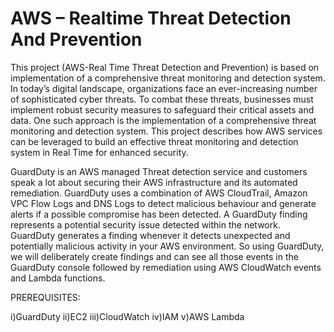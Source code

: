 # AWS – Realtime Threat Detection And Prevention
This project (AWS-Real Time Threat Detection and Prevention) is based on implementation of a comprehensive threat monitoring and detection system. In today’s digital landscape, organizations face an ever-increasing number of sophisticated cyber threats. To combat these threats, businesses must implement robust security measures to safeguard their critical assets and data. One such approach is the implementation of a comprehensive threat monitoring and detection system. This project describes how AWS services can be leveraged to build an effective threat monitoring and detection system in Real Time for enhanced security.

GuardDuty is an AWS managed Threat detection service and customers speak a lot about securing their AWS infrastructure and its automated remediation. GuardDuty uses a combination of AWS CloudTrail, Amazon VPC Flow Logs and DNS Logs to detect malicious behaviour and generate alerts if a possible compromise has been detected. A GuardDuty finding represents a potential security issue detected within the network. GuardDuty generates a finding whenever it detects unexpected and potentially malicious activity in your AWS environment. So using GuardDuty, we will deliberately create findings and can see all those events in the GuardDuty console followed by remediation using AWS CloudWatch events and Lambda functions.

PREREQUISITES:

i)GuardDuty
ii)EC2
iii)CloudWatch
iv)IAM
v)AWS Lambda
